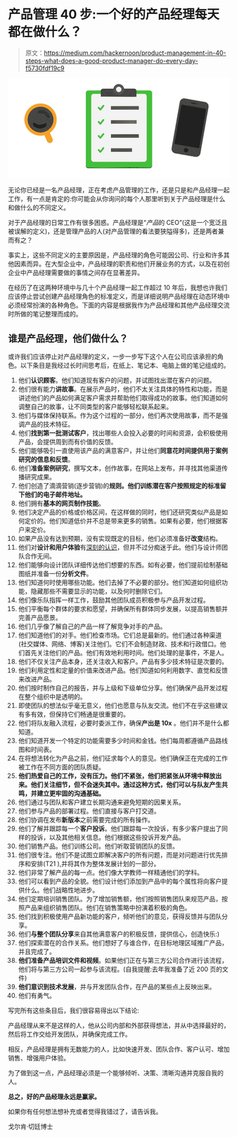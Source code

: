 # 产品管理 40 步:一个好的产品经理每天都在做什么？

> 原文：<https://medium.com/hackernoon/product-management-in-40-steps-what-does-a-good-product-manager-do-every-day-f5730fdf19c9>

![](img/1865b0972b747d1363b06bf65142119d.png)

无论你已经是一名产品经理，正在考虑产品管理的工作，还是只是和产品经理一起工作，有一点是肯定的:你可能会从你询问的每个人那里听到关于产品经理是什么和做什么的不同定义。

对于产品经理的日常工作有很多困惑。产品经理是“*产品*的 CEO”(这是一个宽泛且被误解的定义)，还是管理产品的人(对产品管理的看法要狭隘得多)，还是两者兼而有之？

事实上，这些不同定义的主要原因是，产品经理的角色可能因公司、行业和许多其他因素而异。在大型企业中，产品经理的职责和他们开展业务的方式，以及在初创企业中产品经理需要做的事情之间存在显著差异。

在经历了在这两种环境中与几十个产品经理一起工作超过 10 年后，我想也许我们应该停止尝试创建产品经理角色的标准定义，而是详细说明产品经理在动态环境中必须经常扮演的各种角色。下面的内容是根据我作为产品经理和其他产品经理交流时所做的笔记整理而成的。

## 谁是产品经理，他们做什么？

或许我们应该停止对产品经理的定义，一步一步写下这个人在公司应该承担的角色。以下条目是我经过长时间思考后，在纸上、笔记本、电脑上做的笔记组成的。

1.  他们**认识顾客**。他们知道现有客户的问题，并试图找出潜在客户的问题。
2.  他们很有能力**讲故事**。在展示产品时，他们不太关注具体的特性和功能，而是讲述他们的产品如何满足客户需求并帮助他们取得成功的故事。他们知道如何调整自己的故事，让不同类型的客户能够轻松联系起来。
3.  他们与媒体保持联系。作为这个过程的一部分，他们再次使用故事，而不是强调产品的技术特征。
4.  他们**找到第一批测试客户**，找出哪些人会投入必要的时间和资源，会积极使用产品，会提供周到而有价值的反馈。
5.  他们能够吸引一直使用该产品的满意客户，并让他们**同意花时间提供用于案例研究的信息和反馈**。
6.  他们**准备案例研究**，撰写文本，创作故事，在网站上发布，并寻找其他渠道传播研究成果。
7.  他们创造了滴滴营销(逐步营销)的**规则。他们训练潜在客户按照规定的标准留下他们的电子邮件地址。**
8.  他们拥有**基本的网页制作技能**。
9.  他们决定产品的价格或价格区间，在这样做的同时，他们还研究类似产品是如何定价的。他们知道低价并不总是带来更多的销售。如果有必要，他们根据客户来定价。
10.  如果产品没有达到预期，没有实现既定的目标，他们必须准备好**改变**结构。
11.  他们对**设计和用户体验**有[深刻的认识](https://www.vitsoe.com/eu/about/good-design)，但并不过分痴迷于此。他们与设计师团队合作无间。
12.  他们能够向设计团队详细传达他们想要的东西。如有必要，他们提前绘制基础图纸并准备一份**分析文件**。
13.  他们知道何时使用哪些功能。他们去掉了不必要的部分。他们知道如何组织功能，隐藏那些不需要显示的功能，以及何时删除它们。
14.  他们像乐队指挥一样工作，鼓励其他团队成员积极参与产品开发过程。
15.  他们平衡每个群体的要求和愿望，并确保所有群体同步发展，以提高销售额并完善产品愿景。
16.  他们几乎像了解自己的产品一样了解竞争对手的产品。
17.  他们知道他们的对手。他们检查市场。它们总是最新的。他们通过各种渠道(社交媒体、网络、博客)关注他们。它们不会制造财政、技术和行政借口。他们首先关注他们的产品。他们有效地利用时间。他们处理的是事件，不是人。
18.  他们不仅关注产品本身，还关注收入和客户。产品有多少技术特征是次要的。
19.  他们利用定性和定量的价值来改进产品。他们知道如何利用数字、直觉和反馈来改进产品。
20.  他们按时制作自己的报告，并与上级和下级单位分享。他们确保产品开发过程在整个组织中是透明的。
21.  即使团队的想法似乎毫无意义，他们也愿意与队友交流。他们不在乎这些建议有多有效，但保持它们畅通是很重要的。
22.  他们将队友融入流程，必要时委派工作，确保**产出是 10x** 。他们并不是什么都知道。
23.  他们知道开发一个特定的功能需要多少时间和金钱。他们每周都遵循产品路线图和时间表。
24.  在将想法转化为产品之前，他们征求每个人的意见。他们确保正在完成的工作被工作在不同方面的团队质疑。
25.  **他们热爱自己的工作，没有压力。他们不紧张，他们把紧张从环境中释放出来。他们关注细节，但不会迷失其中。通过这种方式，他们可以与队友产生共鸣，并建立更牢固的沟通基础。**
26.  他们通过与团队和客户建立长期沟通来避免短期的因果关系。
27.  他们参与产品的部署过程。他们直接与客户打交道。
28.  他们协调在发布**新版本**之前需要完成的所有操作。
29.  他们了解并跟踪每一个**客户投诉**。他们跟踪每一次投诉，有多少客户提出了同样的投诉，以及其他相关信息。他们根据这些投诉开发产品。
30.  他们销售产品。他们训练公司。他们听取营销团队的反馈。
31.  他们很专注。他们不是试图立即解决客户的所有问题，而是对问题进行优先排序和安排(T21 ),并将其作为整体发展计划的一部分。
32.  他们非常了解产品的每一点。他们像大学教师一样精通他们的学科。
33.  他们可以看到产品的全貌。他们设计他们添加到产品中的每个属性将向客户提供什么。他们战略性地进步。
34.  他们定期培训销售团队。为了增加销售额，他们按照销售团队来规范产品，按照产品来组织销售团队。他们在销售策略中扮演着积极的角色。
35.  他们找到积极使用产品新功能的客户，倾听他们的意见，获得反馈并与团队分享。
36.  他们**与整个团队分享**来自其他满意客户的积极反馈，提供信心，创造快乐:)
37.  他们探索潜在的合作关系。他们想好了与谁合作，在目标地理区域推广产品，并且完成了。
38.  **他们准备产品培训文件和视频**。如果他们正在与第三方公司合作进行该流程，他们将与第三方公司一起参与该流程。(自我提醒:去年我准备了近 200 页的文件)
39.  **他们意识到技术发展**，并与开发团队合作，在产品的某些点上反映出来。
40.  他们有勇气。

写完所有这些条目后，我们很容易得出以下结论:

产品经理从来不是这样的人，他从公司内部和外部获得想法，并从中选择最好的，然后将工作交给开发团队，并确保完成工作。

相反，产品经理是拥有无数能力的人，比如快速开发、团队合作、客户认可、增加销售、增强用户体验。

为了做到这一点，产品经理必须是一个能够倾听、决策、清晰沟通并克服自我的人。

**总之，好的产品经理永远是赢家。**

如果你有任何想法想补充或者觉得我错过了，请告诉我。

戈尔肯·切廷博士